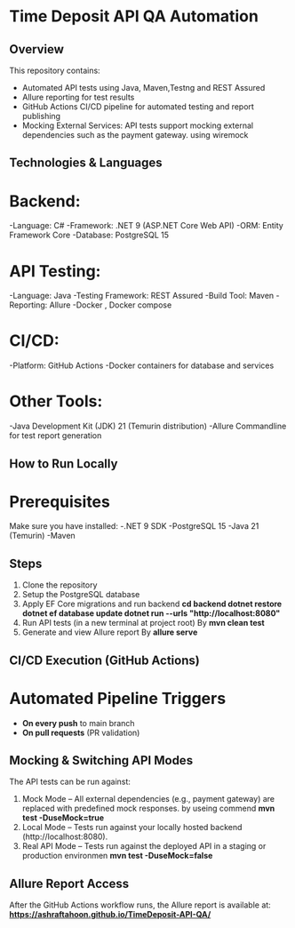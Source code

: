 # Time Deposit API QA Automation

## Overview
This repository contains:
- Automated API tests using Java, Maven,Testng and REST Assured
- Allure reporting for test results
- GitHub Actions CI/CD pipeline for automated testing and report publishing
- Mocking External Services: API tests support mocking external dependencies such as the payment gateway. using wiremock

## Technologies & Languages
# Backend:
-Language: C#
-Framework: .NET 9 (ASP.NET Core Web API)
-ORM: Entity Framework Core
-Database: PostgreSQL 15

# API Testing:
-Language: Java
-Testing Framework: REST Assured
-Build Tool: Maven
-Reporting: Allure
-Docker , Docker compose 

# CI/CD:
-Platform: GitHub Actions
-Docker containers for database and services

# Other Tools:
-Java Development Kit (JDK) 21 (Temurin distribution)
-Allure Commandline for test report generation

## How to Run Locally
# Prerequisites
Make sure you have installed:
-.NET 9 SDK
-PostgreSQL 15
-Java 21 (Temurin)
-Maven

## Steps
1. Clone the repository
2. Setup the PostgreSQL database
3. Apply EF Core migrations and run backend
**cd backend
dotnet restore
dotnet ef database update
dotnet run --urls "http://localhost:8080"**
5. Run API tests (in a new terminal at project root) By **mvn clean test**
6. Generate and view Allure report By **allure serve**

## CI/CD Execution (GitHub Actions)
# Automated Pipeline Triggers
- **On every push** to main branch
- **On pull requests** (PR validation)

## Mocking & Switching API Modes
The API tests can be run against:
1. Mock Mode – All external dependencies (e.g., payment gateway) are replaced with predefined mock responses. by useing commend **mvn test -DuseMock=true**
2. Local Mode – Tests run against your locally hosted backend (http://localhost:8080).
3. Real API Mode – Tests run against the deployed API in a staging or production environmen  **mvn test -DuseMock=false**

## Allure Report Access
After the GitHub Actions workflow runs, the Allure report is available at:
**https://ashraftahoon.github.io/TimeDeposit-API-QA/**

